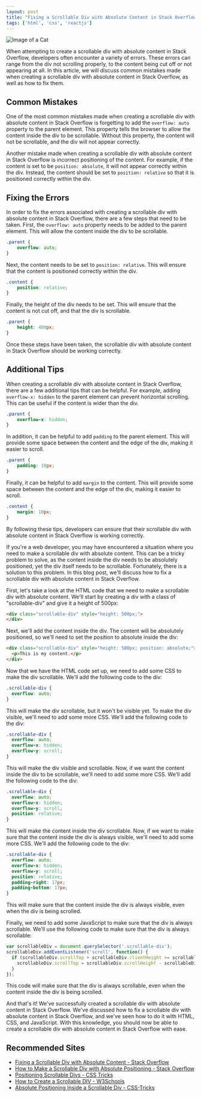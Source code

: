 ```yaml
---
layout: post
title: "Fixing a Scrollable Div with Absolute Content in Stack Overflow"
tags: ['html', 'css', 'reactjs']
---
```


![Image of a Cat](http://source.unsplash.com/1600x900/?cat)

When attempting to create a scrollable div with absolute content in Stack Overflow, developers often encounter a variety of errors. These errors can range from the div not scrolling properly, to the content being cut off or not appearing at all. In this article, we will discuss common mistakes made when creating a scrollable div with absolute content in Stack Overflow, as well as how to fix them.

## Common Mistakes

One of the most common mistakes made when creating a scrollable div with absolute content in Stack Overflow is forgetting to add the `overflow: auto` property to the parent element. This property tells the browser to allow the content inside the div to be scrollable. Without this property, the content will not be scrollable, and the div will not appear correctly.

Another mistake made when creating a scrollable div with absolute content in Stack Overflow is incorrect positioning of the content. For example, if the content is set to be `position: absolute`, it will not appear correctly within the div. Instead, the content should be set to `position: relative` so that it is positioned correctly within the div.

## Fixing the Errors

In order to fix the errors associated with creating a scrollable div with absolute content in Stack Overflow, there are a few steps that need to be taken. First, the `overflow: auto` property needs to be added to the parent element. This will allow the content inside the div to be scrollable.

```css
.parent {
    overflow: auto;
}
```

Next, the content needs to be set to `position: relative`. This will ensure that the content is positioned correctly within the div.

```css
.content {
    position: relative;
}
```

Finally, the height of the div needs to be set. This will ensure that the content is not cut off, and that the div is scrollable.

```css
.parent {
    height: 400px;
}
```

Once these steps have been taken, the scrollable div with absolute content in Stack Overflow should be working correctly.

## Additional Tips

When creating a scrollable div with absolute content in Stack Overflow, there are a few additional tips that can be helpful. For example, adding `overflow-x: hidden` to the parent element can prevent horizontal scrolling. This can be useful if the content is wider than the div.

```css
.parent {
    overflow-x: hidden;
}
```

In addition, it can be helpful to add `padding` to the parent element. This will provide some space between the content and the edge of the div, making it easier to scroll.

```css
.parent {
    padding: 10px;
}
```

Finally, it can be helpful to add `margin` to the content. This will provide some space between the content and the edge of the div, making it easier to scroll.

```css
.content {
    margin: 10px;
}
```

By following these tips, developers can ensure that their scrollable div with absolute content in Stack Overflow is working correctly.

If you're a web developer, you may have encountered a situation where you need to make a scrollable div with absolute content. This can be a tricky problem to solve, as the content inside the div needs to be absolutely positioned, yet the div itself needs to be scrollable. Fortunately, there is a solution to this problem. In this blog post, we'll discuss how to fix a scrollable div with absolute content in Stack Overflow.

First, let's take a look at the HTML code that we need to make a scrollable div with absolute content. We'll start by creating a div with a class of "scrollable-div" and give it a height of 500px:

```html
<div class="scrollable-div" style="height: 500px;">
</div>
```

Next, we'll add the content inside the div. The content will be absolutely positioned, so we'll need to set the position to absolute inside the div:

```html
<div class="scrollable-div" style="height: 500px; position: absolute;">
  <p>This is my content.</p>
</div>
```

Now that we have the HTML code set up, we need to add some CSS to make the div scrollable. We'll add the following code to the div:

```css
.scrollable-div {
  overflow: auto;
}
```

This will make the div scrollable, but it won't be visible yet. To make the div visible, we'll need to add some more CSS. We'll add the following code to the div:

```css
.scrollable-div {
  overflow: auto;
  overflow-x: hidden;
  overflow-y: scroll;
}
```

This will make the div visible and scrollable. Now, if we want the content inside the div to be scrollable, we'll need to add some more CSS. We'll add the following code to the div:

```css
.scrollable-div {
  overflow: auto;
  overflow-x: hidden;
  overflow-y: scroll;
  position: relative;
}
```

This will make the content inside the div scrollable. Now, if we want to make sure that the content inside the div is always visible, we'll need to add some more CSS. We'll add the following code to the div:

```css
.scrollable-div {
  overflow: auto;
  overflow-x: hidden;
  overflow-y: scroll;
  position: relative;
  padding-right: 17px;
  padding-bottom: 17px;
}
```

This will make sure that the content inside the div is always visible, even when the div is being scrolled.

Finally, we need to add some JavaScript to make sure that the div is always scrollable. We'll use the following code to make sure that the div is always scrollable:

```javascript
var scrollableDiv = document.querySelector('.scrollable-div');
scrollableDiv.addEventListener('scroll', function() {
  if (scrollableDiv.scrollTop + scrollableDiv.clientHeight >= scrollableDiv.scrollHeight) {
    scrollableDiv.scrollTop = scrollableDiv.scrollHeight - scrollableDiv.clientHeight;
  }
});
```

This code will make sure that the div is always scrollable, even when the content inside the div is being scrolled.

And that's it! We've successfully created a scrollable div with absolute content in Stack Overflow. We've discussed how to fix a scrollable div with absolute content in Stack Overflow, and we've seen how to do it with HTML, CSS, and JavaScript. With this knowledge, you should now be able to create a scrollable div with absolute content in Stack Overflow with ease.
## Recommended Sites

- [Fixing a Scrollable Div with Absolute Content - Stack Overflow](https://stackoverflow.com/questions/62499225/fixing-a-scrollable-div-with-absolute-content)
- [How to Make a Scrollable Div with Absolute Positioning - Stack Overflow](https://stackoverflow.com/questions/38590095/how-to-make-a-scrollable-div-with-absolute-positioning)
- [Positioning Scrollable Divs - CSS Tricks](https://css-tricks.com/positioning-scrollable-divs/)
- [How to Create a Scrollable DIV - W3Schools](https://www.w3schools.com/howto/howto_css_scrollable_div.asp)
- [Absolute Positioning Inside a Scrollable Div - CSS-Tricks](https://css-tricks.com/absolute-positioning-inside-a-scrollable-div/)